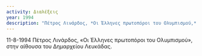 ```yaml
---
activity: Διαλέξεις
year: 1994
description: "Πέτρος Λινάρδος, *Οι Έλληνες πρωτοπόροι του Ολυμπισμού,* Λευκάδα 11 Αυγούστου 1994."
---
```

11-8-1994 Πέτρος Λινάρδος, «Οι Έλληνες πρωτοπόροι του Ολυμπισμού», στην αίθουσα του Δημαρχείου Λευκάδας.
